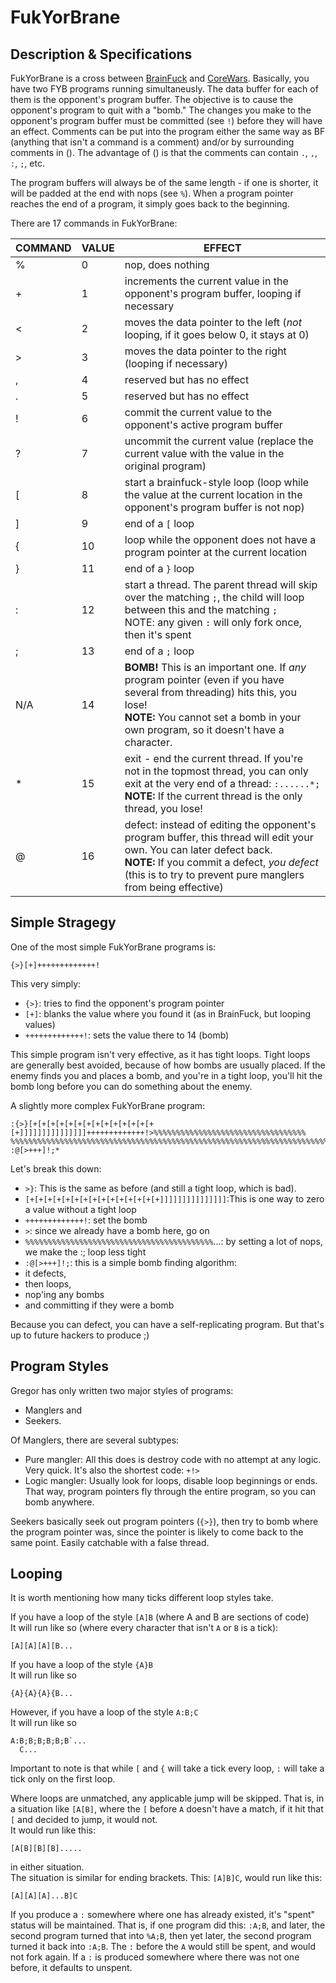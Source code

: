 # FukYorBrane

## Description & Specifications
FukYorBrane is a cross between [BrainFuck](https://esolangs.org/wiki/Brainfuck) and [CoreWars](http://corewar.co.uk/).
Basically, you have two FYB programs
running simultaneusly.  The data buffer for each of them is the opponent's program buffer.  The
objective is to cause the opponent's program to quit with a "bomb."  The changes you make to the
opponent's program buffer must be committed (see `!`) before they will have an effect.
Comments can be put into the program either the same way as BF (anything that isn't a command is a
comment) and/or by surrounding comments in ().  The advantage of () is that the comments can
contain `.`, `,`, `:`, `;`, etc.

The program buffers will always be of the same length - if one is shorter, it will be padded at the
end with nops (see `%`).  When a program pointer reaches the end of a program, it simply goes back to
the beginning.

There are 17 commands in FukYorBrane:

COMMAND | VALUE | EFFECT
------- | ----- | -------
      % |     0 | nop, does nothing
      + |     1 | increments the current value in the opponent's program buffer, looping if necessary
      < |     2 | moves the data pointer to the left (*not* looping, if it goes below 0, it stays at 0)
      > |     3 | moves the data pointer to the right (looping if necessary)
      , |     4 | reserved but has no effect
      . |     5 | reserved but has no effect
      ! |     6 | commit the current value to the opponent's active program buffer
      ? |     7 | uncommit the current value (replace the current value with the value in the original program)
      [ |     8 | start a brainfuck-style loop (loop while the value at the current location in the opponent's program buffer is not nop)
      ] |     9 | end of a `[` loop
      { |    10 | loop while the opponent does not have a program pointer at the current location
      } |    11 | end of a `}` loop
      : |    12 | start a thread.  The parent thread will skip over the matching `;`, the child will loop between this and the matching `;`<br>NOTE: any given `:` will only fork once, then it's spent
      ; |    13 | end of a `;` loop
    N/A |    14 | **BOMB!**  This is an important one.  If *any* program pointer (even if you have several from threading) hits this, you lose!<br>**NOTE:** You cannot set a bomb in your own program, so it doesn't have a character.
      * |    15 | exit - end the current thread.  If you're not in the topmost thread, you can only exit at the very end of a thread: `:......*;`<br>**NOTE:** If the current thread is the only thread, you lose!
      @ |    16 | defect: instead of editing the opponent's program buffer, this thread will edit your own.  You can later defect back.<br>**NOTE:** If you commit a defect, *you defect* (this is to try to prevent pure manglers from being effective)


## Simple Stragegy
One of the most simple FukYorBrane programs is:

```
{>}[+]+++++++++++++!
```

This very simply:
 * `{>}`: tries to find the opponent's program pointer
 * `[+]`: blanks the value where you found it (as in BrainFuck, but looping values)
 * `+++++++++++++!`: sets the value there to 14 (bomb)

This simple program isn't very effective, as it has tight loops.  Tight loops are generally best
avoided, because of how bombs are usually placed.  If the enemy finds you and places a bomb, and
you're in a tight loop, you'll hit the bomb long before you can do something about the enemy.

A slightly more complex FukYorBrane program:

```
:{>}[+[+[+[+[+[+[+[+[+[+[+[+[+[+[+]]]]]]]]]]]]]]]+++++++++++++!>%%%%%%%%%%%%%%%%%%%%%%%%%%%%%%%%%%
%%%%%%%%%%%%%%%%%%%%%%%%%%%%%%%%%%%%%%%%%%%%%%%%%%%%%%%%%%%%%%%%%%%%%%%%%%%%%%%%%%%%%%%%%%%%%%%%%%;
:@[>+++]!;*
```

Let's break this down:
 * `>}`: This is the same as before (and still a tight loop, which is bad).
 * `[+[+[+[+[+[+[+[+[+[+[+[+[+[+[+]]]]]]]]]]]]]]]`:This is one way to zero a value without a tight loop
 * `+++++++++++++!`: set the bomb
 * `>`: since we already have a bomb here, go on
 * `%%%%%%%%%%%%%%%%%%%%%%%%%%%%%%%%%%%%%%%%%%`...: by setting a lot of nops, we make the :; loop less tight
 * `:@[>+++]!;`: this is a simple bomb finding algorithm:
  * it defects,
  * then loops,
  * nop'ing any bombs
  * and committing if they were a bomb

Because you can defect, you can have a self-replicating program.  But that's up to future hackers to produce ;)

## Program Styles
Gregor has only written two major styles of programs:
 * Manglers and
 * Seekers.

Of Manglers, there are several subtypes:
 * Pure mangler: All this does is destroy code with no attempt at any logic.  Very quick.  It's also the shortest code: `+!>`
 * Logic mangler: Usually look for loops, disable loop beginnings or ends.  That way, program pointers fly through the entire program, so you can bomb anywhere.

Seekers basically seek out program pointers (`{>}`), then try to bomb where the program pointer was, since the pointer is likely to come back to the same point.  Easily catchable with a false thread.

## Looping
It is worth mentioning how many ticks different loop styles take.

If you have a loop of the style `[A]B` (where A and B are sections of code)  
It will run like so (where every character that isn't `A` or `B` is a tick):

```
[A][A][A][B...
```


If you have a loop of the style `{A}B`  
It will run like so

```
{A}{A}{A}{B...
```

However, if you have a loop of the style `A:B;C`  
It will run like so

```
A:B;B;B;B;B;B`...
  C...
```


Important to note is that while `[` and `{` will take a tick every loop, `:` will take a tick only on the first loop.

Where loops are unmatched, any applicable jump will be skipped.  That is, in a situation like `[A[B]`,
where the `[` before `A` doesn't have a match, if it hit that `[` and decided to jump, it would not.  
It would run like this:

```
[A[B][B][B].....
```

in either situation.  
The situation is similar for ending brackets.  This: `[A]B]C`, would run like this:

```
[A][A][A]...B]C
```

If you produce a `:` somewhere where one has already existed, it's "spent" status will be maintained.
That is, if one program did this: `:A;B`, and later, the second program turned that into `%A;B`, then yet later, the second program turned it back into `:A;B`.
The `:` before the `A` would still be spent, and would not fork again.  If a `:` is produced somewhere
where there was not one before, it defaults to unspent.
